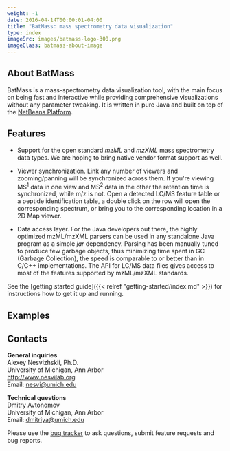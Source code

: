 ```yaml
---
weight: -1
date: 2016-04-14T00:00:01-04:00
title: "BatMass: mass spectrometry data visualization"
type: index
imageSrc: images/batmass-logo-300.png
imageClass: batmass-about-image
---
```



## About BatMass
BatMass is a mass-spectrometry data visualization tool, with the main focus on being fast and interactive while providing comprehensive visualizations without any parameter tweaking. It is written in pure Java and built on top of the [NetBeans Platform](https://netbeans.org/features/platform/all-docs.html).


## Features
- Support for the open standard _mzML_ and _mzXML_ mass spectrometry data types. We are hoping to bring native vendor format support as well.

- Viewer synchronization. Link any number of viewers and zooming/panning will be synchronized across them. If you're viewing MS<sup>1</sup> data in one view and MS<sup>2</sup> data in the other the retention time is synchronized, while m/z is not. Open a detected LC/MS feature table or a peptide identification table, a double click on the row will open the corresponding spectrum, or bring you to the corresponding location in a 2D Map viewer.

- Data access layer. For the Java developers out there, the highly optimized mzML/mzXML parsers can be used in any standalone Java program as a simple _jar_ dependency. Parsing has been manually tuned to produce few garbage objects, thus minimizing time spent in GC (Garbage Collection), the speed is comparable to or better than in C/C++ implementations. The API for LC/MS data files gives access to most of the features supported by mzML/mzXML standards.

See the [getting started guide]({{< relref "getting-started/index.md" >}}) for instructions how to get
it up and running.


## Examples


## Contacts
**General inquiries**  
Alexey Nesvizhskii, Ph.D.  
University of Michigan, Ann Arbor  
http://www.nesvilab.org  
Email: nesvi@umich.edu   

**Technical questions**  
Dmitry Avtonomov  
University of Michigan, Ann Arbor  
Email: dmitriya@umich.edu  

Please use the [bug tracker](https://github.com/chhh/batmass/issues) to ask questions, submit feature requests and bug reports.
